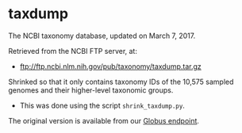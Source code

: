 # taxdump

The NCBI taxonomy database, updated on March 7, 2017.

Retrieved from the NCBI FTP server, at:
- ftp://ftp.ncbi.nlm.nih.gov/pub/taxonomy/taxdump.tar.gz

Shrinked so that it only contains taxonomy IDs of the 10,575 sampled genomes and their higher-level taxonomic groups.

- This was done using the script `shrink_taxdump.py`.

The original version is available from our [Globus endpoint](https://www.globus.org/app/transfer?origin_id=23fd07dc-b6c8-11e8-8bf8-0a1d4c5c824a&origin_path=%2F).